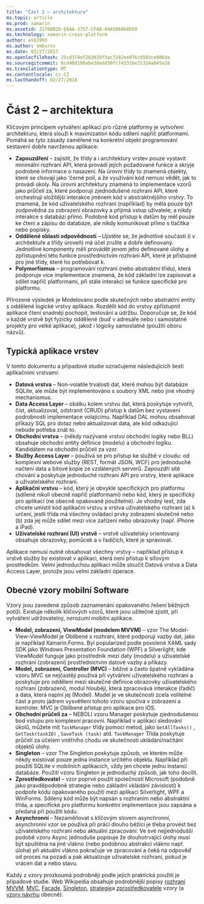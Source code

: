 ```yaml
---
title: "Část 2 – architektura"
ms.topic: article
ms.prod: xamarin
ms.assetid: 2176DB2D-E84A-3757-CFAB-04A586068D50
ms.technology: xamarin-cross-platform
author: asb3993
ms.author: amburns
ms.date: 03/27/2017
ms.openlocfilehash: 25cd374ef2b3026f5ac7242ee076c8593ce806da
ms.sourcegitcommit: 6cd40d190abe38edd50fc74331be15324a845a28
ms.translationtype: MT
ms.contentlocale: cs-CZ
ms.lasthandoff: 02/27/2018
---
```

# <a name="part-2---architecture"></a>Část 2 – architektura

Klíčovým principem vytváření aplikací pro různé platformy je vytvoření architekturu, která slouží k maximization kódu sdílení napříč platformami. Pomáhá se tyto zásady zaměřené na konkrétní objekt programování sestavení dobře navrženou aplikace:

-   **Zapouzdření** – zajistit, že třídy a i architektury vrstev pouze vystavit minimální rozhraní API, která provádí jejich požadované funkce a skryje podrobné informace o nasazení. Na úrovni třídy to znamená objekty, které se chovají jako 'černé polí, a že využívání kód nemusí vědět, jak to provádí úkoly. Na úrovni architektury znamená to implementace vzorů jako průčelí za, které podporují zjednodušené rozhraní API, které orchestrují složitější interakce jménem kód v abstraktnějšího vrstvy. To znamená, že kód uživatelského rozhraní (například) by měla pouze být zodpovědná za zobrazení obrazovky a přijímá vstup uživatele; a nikdy interakce s databází přímo. Podobně kód přístup k datům by měl pouze ke čtení a zápisu do databáze, ale nikdy komunikovat přímo s tlačítka nebo popisky.
-   **Oddělené oblasti odpovědností** – Ujistěte se, že jednotlivé součásti (i v architektuře a třídy úroveň) má účel zrušte a dobře definovaný. Jednotlivé komponenty měli provádět jenom jeho definované úlohy a zpřístupnění této funkce prostřednictvím rozhraní API, které je přístupné pro jiné třídy, které ho potřebovat k.
-   **Polymorfismus** – programování rozhraní (nebo abstraktní třídu), která podporuje více implementace znamená, že kód základní lze zapisovat a sdílet napříč platformami, při stále interakci se funkce specifické pro platformu.


Přirozené výsledek je Modelováno podle skutečných nebo abstraktní entity s oddělené logické vrstvy aplikace. Rozdělit kód do vrstvy zpřístupnit aplikace čtení snadněji pochopit, testování a údržbu. Doporučuje se, že kód v každé vrstvě být fyzicky oddělené (buď v adresáře nebo i samostatné projekty pro velké aplikace), jakož i logicky samostatné (použití oboru názvů).

 <a name="Typical_Application_Layers" />


## <a name="typical-application-layers"></a>Typická aplikace vrstev

V tomto dokumentu a případové studie označujeme následujících šesti aplikačními vrstvami:

-   **Datová vrstva** – Non-volatile trvalosti dat, které mohou být databáze SQLite, ale může být implementováno s soubory XML nebo jiné vhodný mechanismus.
-   **Data Access Layer** – obálku kolem vrstvu dat, která poskytuje vytvořit, číst, aktualizovat, odstranit (CRUD) přístup k datům bez vystavení podrobnosti implementace volajícímu. Například DAL mohou obsahovat příkazy SQL pro dotaz nebo aktualizovat data, ale kód odkazující nebude potřeba znát to.
-   **Obchodní vrstva** – (někdy nazývané vrstvu obchodní logiky nebo BLL) obsahuje obchodní entity definice (modelu) a obchodní logiku. Kandidátem na obchodní průčelí za vzor.
-   **Služby Access Layer** – používá se pro přístup ke službě v cloudu: od komplexní webové služby (REST, formát JSON, WCF) pro jednoduché načtení data a bitové kopie ze vzdálených serverů. Zapouzdří sítě chování a poskytuje jednoduché rozhraní API pro vrstvy, které aplikace a uživatelského rozhraní.
-   **Aplikační vrstvu** – kód, který je obvykle specifických pro platformu (sdílené nikoli obecně napříč platformami) nebo kód, který je specifický pro aplikaci (ne obecně opakovaně použitelné). Je vhodný test, zda chcete umístit kód aplikační vrstvu a vrstva uživatelského rozhraní (a) k určení, jestli třída má všechny ovládací prvky zobrazení skutečné nebo (b) zda jej může sdílet mezi více zařízení nebo obrazovky (např. iPhone a iPad).
-   **Uživatelské rozhraní (UI) vrstvě** – vrstvě uživatelsky orientovaný obsahuje obrazovky, pomůcek a v řadičích, které je spravovat.


Aplikace nemusí nutně obsahovat všechny vrstvy – například přístup k vrstvě služby by existovat v aplikaci, která není přístup k síťovým prostředkům. Velmi jednoduchou aplikaci může sloučit Datová vrstva a Data Access Layer, protože jsou velmi základní operace.

 <a name="Common_Mobile_Software_Patterns" />


## <a name="common-mobile-software-patterns"></a>Obecné vzory mobilní Software

Vzory jsou zavedené způsob zaznamenání opakovaného řešení běžných potíží. Existuje několik klíčových vzorů, které jsou užitečné zjistit, při vytváření udržovatelný, nerozumí mobilní aplikace.

-   **Model, zobrazení, ViewModel (modelem MVVM)** – vzor The Model-View-ViewModel je Oblíbené s rozhraní, které podporují vazby dat, jako je například Xamarin.Forms. Byl popularized podle povolené XAML sady SDK jako Windows Presentation Foundation (WPF) a Silverlight; kde ViewModel funguje jako prostředník mezi daty (modelu) a uživatelské rozhraní (zobrazení) prostřednictvím datové vazby a příkazy.
-   **Model, zobrazení, Controller (MVC)** – běžné a často špatně vykládána vzoru MVC se nejčastěji používá při vytváření uživatelského rozhraní a poskytuje pro oddělení mezi skutečné definice obrazovky uživatelského rozhraní (zobrazení), modul hlouběji, která zpracovává interakce (řadič) a data, která naplní jej (Model). Model je ve skutečnosti zcela volitelné část a proto jádrem vysvětlení tohoto vzoru spočívá v zobrazení a kontroler. MVC je Oblíbené přístup pro aplikace pro iOS.
-   **Obchodní průčelí za** – NEBOLI vzoru Manager poskytuje zjednodušenou bod vstupu pro komplexní pracovní. Například v aplikaci sledování úkolů, můžete mít `TaskManager` třídy pomocí metod, jako `GetAllTasks()` , `GetTask(taskID)` , `SaveTask (task)` atd. `TaskManager` Třída poskytuje průčelí za účelem vnitřního chodu ve skutečnosti ukládání/načítání objektů úlohy.
-   **Singleton** – vzor The Singleton poskytuje způsob, ve kterém může někdy existovat pouze jedna instance určitého objektu. Například při použití SQLite v mobilních aplikacích, vždy jen chcete jednu instanci databáze. Použití vzoru Singleton je jednoduchý způsob, jak toho docílit.
-   **Zprostředkovatel** – vzor poprvé použit společností Microsoft (podobně jako pravděpodobně strategie nebo základní vkládání závislostí) k podpoře kódu opakovaného použití mezi aplikací Silverlight, WPF a WinForms. Sdílený kód může být napsán s rozhraním nebo abstraktní třída, a specifické pro platformu konkrétní implementace jsou zapsána a předaná při použití kódu.
-   **Asynchronní** – Nezaměňovat s klíčovým slovem asynchronní, asynchronní vzor se používá při práci dlouho běžící je třeba provést bez uživatelského rozhraní nebo aktuální zpracování. Ve své nejjednodušší podobě vzoru Async jednoduše popisuje že dlouhotrvající úlohy musí být spuštěna na jiné vlákno (nebo podobnou abstrakci vlákno např. úloha) při aktuální vlákno pokračuje ve zpracování a čeká na odpověď od proces na pozadí a pak aktualizuje uživatelské rozhraní, pokud je vrácen dat a nebo stavu.


Každý z vzory prozkoumá podrobněji podle jejich praktická použití je případové studie. Web Wikipedia obsahuje podrobnější popisy [rozhraní MVVM](https://en.wikipedia.org/wiki/Model–view–viewmodel), [MVC](https://en.wikipedia.org/wiki/Model–view–controller), [Facade](http://en.wikipedia.org/wiki/Facade_pattern), [Singleton](http://en.wikipedia.org/wiki/Singleton_pattern), [strategie](http://en.wikipedia.org/wiki/Strategy_pattern)a [zprostředkovatele](http://en.wikipedia.org/wiki/Provider_model) vzory (a [vzory návrhu](http://en.wikipedia.org/wiki/Design_Patterns) obecně).
